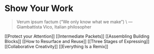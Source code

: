 # Show Your Work

> Verum ipsum factum (“We only know what we make”)
\ —Giambattista Vico, Italian philosopher

[[Protect your Attention]]
[[Intermediate Packets]]
[[Assembling Building Blocks]]
[[How to Resurface and Reuse]]
[[Three Stages of Expressing]]
[[Collaborative Creativity]]
[[Everything Is a Remix]]